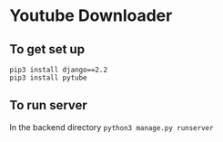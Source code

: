 # Youtube Downloader

## To get set up 

```
pip3 install django==2.2
pip3 install pytube
```

## To run server

In the backend directory  `python3 manage.py runserver`

